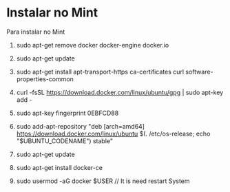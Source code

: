 # Instalar no Mint

Para instalar no Mint

1. sudo apt-get remove docker docker-engine docker.io

2. sudo apt-get update

3. sudo apt-get install apt-transport-https ca-certificates curl software-properties-common

4. curl -fsSL https://download.docker.com/linux/ubuntu/gpg | sudo apt-key add -

5. sudo apt-key fingerprint 0EBFCD88

6. sudo add-apt-repository "deb [arch=amd64] https://download.docker.com/linux/ubuntu $(. /etc/os-release; echo "$UBUNTU_CODENAME") stable"

7. sudo apt-get update

8. sudo apt-get install docker-ce

9. sudo usermod -aG docker $USER // It is need restart System